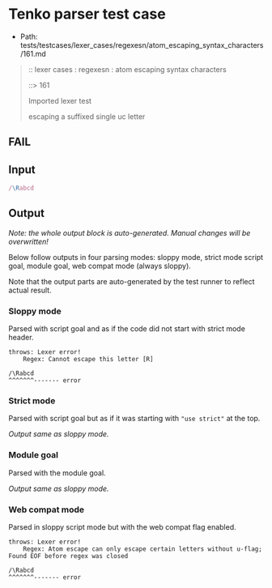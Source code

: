 # Tenko parser test case

- Path: tests/testcases/lexer_cases/regexesn/atom_escaping_syntax_characters/161.md

> :: lexer cases : regexesn : atom escaping syntax characters
>
> ::> 161
>
> Imported lexer test
>
> escaping a suffixed single uc letter

## FAIL

## Input

`````js
/\Rabcd
`````

## Output

_Note: the whole output block is auto-generated. Manual changes will be overwritten!_

Below follow outputs in four parsing modes: sloppy mode, strict mode script goal, module goal, web compat mode (always sloppy).

Note that the output parts are auto-generated by the test runner to reflect actual result.

### Sloppy mode

Parsed with script goal and as if the code did not start with strict mode header.

`````
throws: Lexer error!
    Regex: Cannot escape this letter [R]

/\Rabcd
^^^^^^^------- error
`````

### Strict mode

Parsed with script goal but as if it was starting with `"use strict"` at the top.

_Output same as sloppy mode._

### Module goal

Parsed with the module goal.

_Output same as sloppy mode._

### Web compat mode

Parsed in sloppy script mode but with the web compat flag enabled.

`````
throws: Lexer error!
    Regex: Atom escape can only escape certain letters without u-flag; Found EOF before regex was closed

/\Rabcd
^^^^^^^------- error
`````


